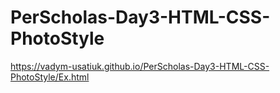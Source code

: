 # PerScholas-Day3-HTML-CSS-PhotoStyle
https://vadym-usatiuk.github.io/PerScholas-Day3-HTML-CSS-PhotoStyle/Ex.html
